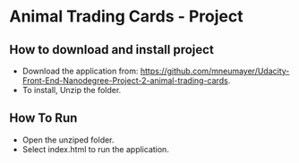 # Animal Trading Cards - Project

## How to download and install project  
* Download the application from: https://github.com/mneumayer/Udacity-Front-End-Nanodegree-Project-2-animal-trading-cards.
* To install, Unzip the folder.

## How To Run
* Open the unziped folder.
* Select index.html to run the application.
